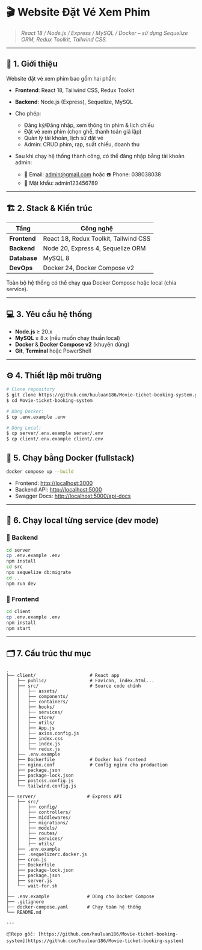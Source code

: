 #  🎬 Website Đặt Vé Xem Phim

> *React 18 / Node.js / Express / MySQL / Docker – sử dụng Sequelize ORM, Redux Toolkit, Tailwind CSS.*

---

## 🧩 1. Giới thiệu

Website đặt vé xem phim bao gồm hai phần:

* **Frontend**: React 18, Tailwind CSS, Redux Toolkit
* **Backend**: Node.js (Express), Sequelize, MySQL
* Cho phép:

  * Đăng ký/Đăng nhập, xem thông tin phim & lịch chiếu
  * Đặt vé xem phim (chọn ghế, thanh toán giả lập)
  * Quản lý tài khoản, lịch sử đặt vé
  * Admin: CRUD phim, rạp, suất chiếu, doanh thu

* Sau khi chạy hệ thống thành công, có thể đăng nhập bằng tài khoản admin:
  * 📧 Email: admin@gmail.com hoặc ☎️ Phone: 038038038
  * 🔑 Mật khẩu: admin123456789

---

## 🏗️ 2. Stack & Kiến trúc

| Tầng         | Công nghệ                             |
| ------------ | ------------------------------------- |
| **Frontend** | React 18, Redux Toolkit, Tailwind CSS |
| **Backend**  | Node 20, Express 4, Sequelize ORM     |
| **Database** | MySQL 8                               |
| **DevOps**   | Docker 24, Docker Compose v2          |

Toàn bộ hệ thống có thể chạy qua Docker Compose hoặc local (chia service).

---

## 💻 3. Yêu cầu hệ thống

* **Node.js** ≥ 20.x
* **MySQL** ≥ 8.x (nếu muốn chạy thuần local)
* **Docker** & **Docker Compose v2** (khuyên dùng)
* **Git**, **Terminal** hoặc PowerShell

---

## ⚙️ 4. Thiết lập môi trường

```bash
# Clone repository
$ git clone https://github.com/huuluan186/Movie-ticket-booking-system.git
$ cd Movie-ticket-booking-system

# Dùng Docker:
$ cp .env.example .env

# Dùng Local:
$ cp server/.env.example server/.env
$ cp client/.env.example client/.env
```

## 🐳 5. Chạy bằng Docker (fullstack)

```bash
docker compose up --build
```

* Frontend: [http://localhost:3000](http://localhost:3000)
* Backend API: [http://localhost:5000](http://localhost:5000)
* Swagger Docs: [http://localhost:5000/api-docs](http://localhost:5000/api-docs)

---

## 🧪 6. Chạy local từng service (dev mode)

### 🔧 Backend

```bash
cd server
cp .env.example .env
npm install
cd src
npx sequelize db:migrate
cd ..
npm run dev
```

### 🎨 Frontend

```bash
cd client
cp .env.example .env
npm install
npm start
```

---

## 🗂️ 7. Cấu trúc thư mục

```
.
├── client/                    # React app
│   ├── public/                # Favicon, index.html...
│   ├── src/                   # Source code chính
│   │   ├── assets/
│   │   ├── components/
│   │   ├── containers/
│   │   ├── hooks/
│   │   ├── services/
│   │   ├── store/
│   │   ├── utils/
│   │   ├── App.js
│   │   ├── axios.config.js
│   │   ├── index.css
│   │   ├── index.js
│   │   └── redux.js
│   ├── .env.example
│   ├── Dockerfile             # Docker hoá frontend
│   ├── nginx.conf             # Config nginx cho production
│   ├── package.json
│   ├── package-lock.json
│   ├── postcss.config.js
│   └── tailwind.config.js
│
├── server/                   # Express API
│   ├── src/
│   │   ├── config/
│   │   ├── controllers/
│   │   ├── middlewares/
│   │   ├── migrations/
│   │   ├── models/
│   │   ├── routes/
│   │   ├── services/
│   │   ├── utils/
│   ├── .env.example
│   ├── .sequelizerc.docker.js
│   ├── cron.js
│   ├── Dockerfile
│   ├── package-lock.json
│   ├── package.json
│   ├── server.js
│   └── wait-for.sh
│
├── .env.example              # Dùng cho Docker Compose
├── .gitignore
├── docker-compose.yaml       # Chạy toàn hệ thống
└── README.md

---

📦Repo gốc: [https://github.com/huuluan186/Movie-ticket-booking-system](https://github.com/huuluan186/Movie-ticket-booking-system)
